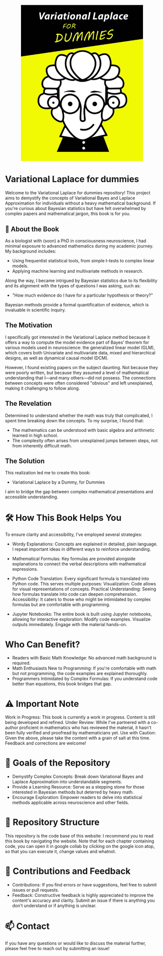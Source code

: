 <div align="center">
  <img src="./VariationalLaplaceForDummies/Cover.jpg" alt="Book Cover" width="400">
</div>

# Variational Laplace for dummies

Welcome to the Variational Laplace for dummies repository! This project aims to demystify the concepts of Variational Bayes and Laplace Approximation for individuals without a heavy mathematical background. If you're curious about Bayesian statistics but have felt overwhelmed by complex papers and mathematical jargon, this book is for you.

## 📖 About the Book

As a biologist with (soon) a PhD in consciousness neuroscience, I had minimal exposure to advanced mathematics during my academic journey. My background includes:
- Using frequentist statistical tools, from simple t-tests to complex linear models.
- Applying machine learning and multivariate methods in research.

Along the way, I became intrigued by Bayesian statistics due to its flexibility and its alignment with the types of questions I was asking, such as:
- "How much evidence do I have for a particular hypothesis or theory?"

Bayesian methods provide a formal quantification of evidence, which is invaluable in scientific inquiry.

## The Motivation
I specifically got interested in the Variational Laplace method because it offers a way to compute the model evidence part of Bayes' theorem for various models used in neuroscience: the generalized linear model (GLM), which covers both Univariate and multivariate data, mixed and hierarchical designs, as well as dynamical causal model (DCM).

However, I found existing papers on the subject daunting. Not because they were poorly written, but because they assumed a level of mathematical understanding that I—and many others—did not possess. The connections between concepts were often considered "obvious" and left unexplained, making it challenging to follow along.

## The Revelation

Determined to understand whether the math was truly that complicated, I spent time breaking down the concepts. To my surprise, I found that:
- The mathematics can be understood with basic algebra and arithmetic learned in high school.
- The complexity often arises from unexplained jumps between steps, not from inherently difficult math.

## The Solution

This realization led me to create this book:
- Variational Laplace by a Dummy, for Dummies

I aim to bridge the gap between complex mathematical presentations and accessible understanding.

# 🛠 How This Book Helps You

To ensure clarity and accessibility, I've employed several strategies:

- Wordy Explanations: Concepts are explained in detailed, plain language. I repeat important ideas in different ways to reinforce understanding.

- Mathematical Formulas: Key formulas are provided alongside explanations to connect the verbal descriptions with mathematical expressions.

- Python Code Translation: Every significant formula is translated into Python code. This serves multiple purposes:
    Visualization: Code allows for visual representations of concepts.
    Practical Understanding: Seeing how formulas translate into code can deepen comprehension.
    Accessibility: It caters to those who might be intimidated by complex formulas but are comfortable with programming.

- Jupyter Notebooks: The entire book is built using Jupyter notebooks, allowing for interactive exploration:
    Modify code examples.
    Visualize outputs immediately.
    Engage with the material hands-on.

# Who Can Benefit?

- Readers with Basic Math Knowledge: No advanced math background is required.
- Math Enthusiasts New to Programming: If you're comfortable with math but not programming, the code examples are explained thoroughly.
- Programmers Intimidated by Complex Formulas: If you understand code better than equations, this book bridges that gap.

# ⚠️ Important Note
Work in Progress: This book is currently a work in progress. Content is still being developed and refined.
Under Review: While I've partnered with a co-author proficient in mathematics who has reviewed the material, it hasn't been fully verified and proofread by mathematicians yet.
Use with Caution: Given the above, please take the content with a grain of salt at this time. Feedback and corrections are welcome!

# 🌟 Goals of the Repository
- Demystify Complex Concepts: Break down Variational Bayes and Laplace Approximation into understandable segments.
- Provide a Learning Resource: Serve as a stepping stone for those interested in Bayesian methods but deterred by heavy math.
- Encourage Exploration: Empower readers to delve into statistical methods applicable across neuroscience and other fields.

# 📂 Repository Structure
This repository is the code base of this website: 
I recommend you to read this book by navigating the website. Note that for each chapter containing code, you can open it in google collab by clicking on the google icon atop, so that you can execute it, change values and whatnot. 

# 🤝 Contributions and Feedback
- Contributions: If you find errors or have suggestions, feel free to submit issues or pull requests.
- Feedback: Constructive feedback is highly appreciated to improve the content's accuracy and clarity. Submit an issue if there is anything you don't understand or if anything is unclear. 

# 📫 Contact

If you have any questions or would like to discuss the material further, please feel free to reach out by submitting an issue!